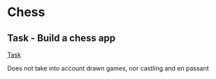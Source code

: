 # Chess

## Task  - Build a chess app
[Task](Sjakk.pdf)

Does not take into account drawn games, nor castling and en passant

